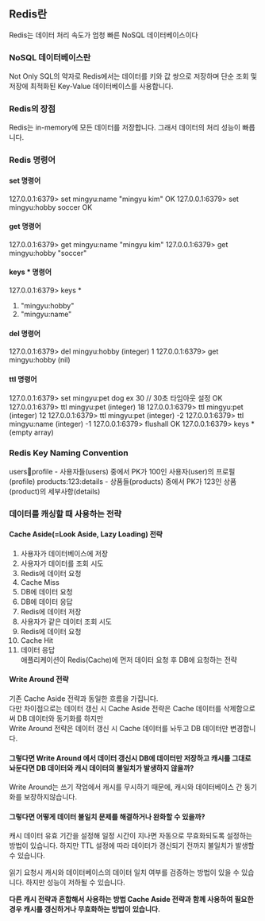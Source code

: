 ## Redis란
Redis는 데이터 처리 속도가 엄청 빠른 NoSQL 데이터베이스이다

### NoSQL 데이터베이스란
Not Only SQL의 약자로 Redis에서는 데이터를 키와 값 쌍으로 저장하며 단순 조회 및 저장에 최적화된 Key-Value 데이터베이스를 사용합니다.

### Redis의 장점
Redis는 in-memory에 모든 데이터를 저장합니다. 그래서 데이터의 처리 성능이 빠릅니다.

### Redis 명령어

#### set 명령어
127.0.0.1:6379> set mingyu:name "mingyu kim"
OK
127.0.0.1:6379> set mingyu:hobby soccer
OK

#### get 명령어
127.0.0.1:6379> get mingyu:name
"mingyu kim"
127.0.0.1:6379> get mingyu:hobby
"soccer"

#### keys * 명령어
127.0.0.1:6379> keys *
1) "mingyu:hobby"
2) "mingyu:name"

#### del 명령어
127.0.0.1:6379> del mingyu:hobby
(integer) 1
127.0.0.1:6379> get mingyu:hobby
(nil)

#### ttl 명령어
127.0.0.1:6379> set mingyu:pet dog ex 30 // 30초 타임아웃 설정
OK
127.0.0.1:6379> ttl mingyu:pet
(integer) 18
127.0.0.1:6379> ttl mingyu:pet
(integer) 12
127.0.0.1:6379> ttl mingyu:pet
(integer) -2
127.0.0.1:6379> ttl mingyu:name
(integer) -1
127.0.0.1:6379> flushall 
OK
127.0.0.1:6379> keys *
(empty array)

### Redis Key Naming Convention
users:100:profile  - 사용자들(users) 중에서 PK가 100인 사용자(user)의 프로필(profile)
products:123:details - 상품들(products) 중에서 PK가 123인 상품(product)의 세부사항(details)


### 데이터를 캐싱할 때 사용하는 전략 

#### Cache Aside(=Look Aside, Lazy Loading) 전략
1. 사용자가 데이터베이스에 저장  
2. 사용자가 데이터를 조회 시도  
3. Redis에 데이터 요청  
4. Cache Miss  
5. DB에 데이터 요청  
6. DB에 데이터 응답  
7. Redis에 데이터 저장  
8. 사용자가 같은 데이터 조회 시도  
9. Redis에 데이터 요청  
10. Cache Hit  
11. 데이터 응답  
애플리케이션이 Redis(Cache)에 먼저 데이터 요청 후 DB에 요청하는 전략  

#### Write Around 전략
기존 Cache Aside 전략과 동일한 흐름을 가집니다.  
다만 차이점으로는 데이터 갱신 시 Cache Aside 전략은 Cache 데이터를 삭제함으로써 DB 데이터와 동기화를 하지만   
Write Around 전략은 데이터 갱신 시 Cache 데이터를 놔두고 DB 데이터만 변경합니다.  

#### 그렇다면 Write Around 에서 데이터 갱신시 DB에 데이터만 저장하고 캐시를 그대로 놔둔다면 DB 데이터와 캐시 데이터의 불일치가 발생하지 않을까?
Write Around는 쓰기 작업에서 캐시를 무시하기 때문에, 캐시와 데이터베이스 간 동기화를 보장하지않습니다.

#### 그렇다면 어떻게 데이터 불일치 문제를 해결하거나 완화할 수 있을까?
캐시 데이터 유효 기간을 설정해 일정 시간이 지나면 자동으로 무효화되도록 설정하는 방법이 있습니다. 하지만 TTL 설정에 따라 데이터가 갱신되기 전까지 불일치가 발생할 수 있습니다.  
  
읽기 요청시 캐시와 데이터베이스의 데이터 일치 여부를 검증하는 방법이 있을 수 있습니다. 하지만 성능이 저하될 수 있습니다.    
  
**다른 캐시 전략과 혼합해서 사용하는 방법 Cache Aside 전략과 함께 사용하여 필요한 경우 캐시를 갱신하거나 무효화하는 방법이 있습니다.**  

